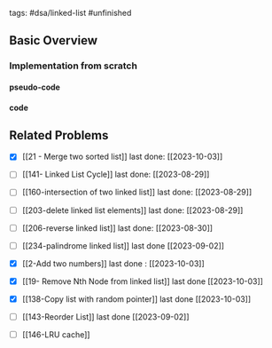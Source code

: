 tags: #dsa/linked-list #unfinished 
## Basic Overview

### Implementation from scratch
#### pseudo-code

#### code

## Related Problems
- [x] [[21 - Merge two sorted list]] last done: [[2023-10-03]]
- [ ] [[141- Linked List Cycle]] last done: [[2023-08-29]]
- [ ] [[160-intersection of two linked list]] last done: [[2023-08-29]]
- [ ] [[203-delete linked list elements]] last done: [[2023-08-29]]
- [ ] [[206-reverse linked list]] last done: [[2023-08-30]]
- [ ] [[234-palindrome linked list]] last done [[2023-09-02]]
- [x] [[2-Add two numbers]] last done : [[2023-10-03]]
- [x] [[19- Remove Nth Node from linked list]] last done [[2023-10-03]]
- [x] [[138-Copy list with random pointer]] last done [[2023-10-03]]
- [ ] [[143-Reorder List]] last done [[2023-09-02]]
- [ ] [[146-LRU cache]]


